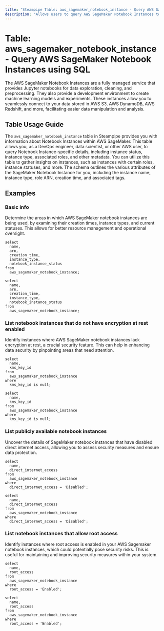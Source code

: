 ```yaml
---
title: "Steampipe Table: aws_sagemaker_notebook_instance - Query AWS SageMaker Notebook Instances using SQL"
description: "Allows users to query AWS SageMaker Notebook Instances to gather information about their configuration, status, and other related details."
---
```


# Table: aws_sagemaker_notebook_instance - Query AWS SageMaker Notebook Instances using SQL

The AWS SageMaker Notebook Instances are a fully managed service that provides Jupyter notebooks for data exploration, cleaning, and preprocessing. They also provide a development environment to create machine learning models and experiments. These instances allow you to seamlessly connect to your data stored in AWS S3, AWS DynamoDB, AWS Redshift, and more, facilitating easier data manipulation and analysis.

## Table Usage Guide

The `aws_sagemaker_notebook_instance` table in Steampipe provides you with information about Notebook Instances within AWS SageMaker. This table allows you, as a DevOps engineer, data scientist, or other AWS user, to query Notebook Instance-specific details, including instance status, instance type, associated roles, and other metadata. You can utilize this table to gather insights on instances, such as instances with certain roles, instance statuses, and more. The schema outlines the various attributes of the SageMaker Notebook Instance for you, including the instance name, instance type, role ARN, creation time, and associated tags.

## Examples

### Basic info
Determine the areas in which AWS SageMaker notebook instances are being used, by examining their creation times, instance types, and current statuses. This allows for better resource management and operational oversight.

```sql+postgres
select
  name,
  arn,
  creation_time,
  instance_type,
  notebook_instance_status
from
  aws_sagemaker_notebook_instance;
```

```sql+sqlite
select
  name,
  arn,
  creation_time,
  instance_type,
  notebook_instance_status
from
  aws_sagemaker_notebook_instance;
```


### List notebook instances that do not have encryption at rest enabled
Identify instances where AWS SageMaker notebook instances lack encryption at rest, a crucial security feature. This can help in enhancing data security by pinpointing areas that need attention.

```sql+postgres
select
  name,
  kms_key_id
from
  aws_sagemaker_notebook_instance
where
  kms_key_id is null;
```

```sql+sqlite
select
  name,
  kms_key_id
from
  aws_sagemaker_notebook_instance
where
  kms_key_id is null;
```


### List publicly available notebook instances
Uncover the details of SageMaker notebook instances that have disabled direct internet access, allowing you to assess security measures and ensure data protection.

```sql+postgres
select
  name,
  direct_internet_access
from
  aws_sagemaker_notebook_instance
where
  direct_internet_access = 'Disabled';
```

```sql+sqlite
select
  name,
  direct_internet_access
from
  aws_sagemaker_notebook_instance
where
  direct_internet_access = 'Disabled';
```


### List notebook instances that allow root access
Identify instances where root access is enabled in your AWS Sagemaker notebook instances, which could potentially pose security risks. This is useful for maintaining and improving security measures within your system.

```sql+postgres
select
  name,
  root_access
from
  aws_sagemaker_notebook_instance
where
  root_access = 'Enabled';
```

```sql+sqlite
select
  name,
  root_access
from
  aws_sagemaker_notebook_instance
where
  root_access = 'Enabled';
```
